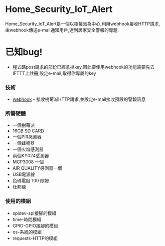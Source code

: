 # Home_Security_IoT_Alert
Home_Security_IoT_Alert是一個以樹莓派為中心,利用webhook接收HTTP請求,由webhook傳送e-mail通知用戶,達到居家安全警報的專題.

# 已知bug!

  - 程式碼post請求的部份已經拿掉key,因此要使用webhook的功能需要先去IFTTT上註冊,設定e-mail,取得你專屬的key


### 技術

* [webhook](https://ifttt.com/applets/Zp6vmhJx-get-an-email-when-webhooks-publishes-a-new-trigger-or-action?term=webhook) - 接收樹莓派HTTP請求,並設定e-mail接收預設的警報訊息

### 所需硬體

  - 一個樹莓派
  - 16GB SD CARD
  - 一個PIR感測器
  - 一個蜂鳴器
  - 一個火焰感測器
  - 兩個KY024感測器
  - MCP3008 一個
  - AIR QUALITY感測器一個
  - USB電源線
  - 色碼電阻 100 歐姆
  - 杜邦線

### 使用的模組

  - spidev-spi接腳的模組
  - time-時間模組
  - GPIO-GPIO接腳的模組
  - os-系統的模組
  - requests-HTTP的模組

